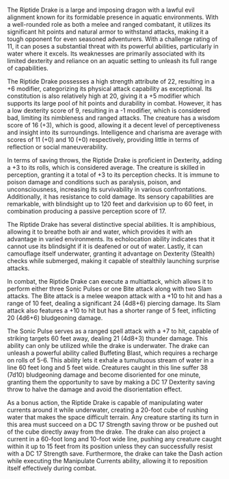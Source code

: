 The Riptide Drake is a large and imposing dragon with a lawful evil alignment known for its formidable presence in aquatic environments. With a well-rounded role as both a melee and ranged combatant, it utilizes its significant hit points and natural armor to withstand attacks, making it a tough opponent for even seasoned adventurers. With a challenge rating of 11, it can poses a substantial threat with its powerful abilities, particularly in water where it excels. Its weaknesses are primarily associated with its limited dexterity and reliance on an aquatic setting to unleash its full range of capabilities. 

The Riptide Drake possesses a high strength attribute of 22, resulting in a +6 modifier, categorizing its physical attack capability as exceptional. Its constitution is also relatively high at 20, giving it a +5 modifier which supports its large pool of hit points and durability in combat. However, it has a low dexterity score of 9, resulting in a -1 modifier, which is considered bad, limiting its nimbleness and ranged attacks. The creature has a wisdom score of 16 (+3), which is good, allowing it a decent level of perceptiveness and insight into its surroundings. Intelligence and charisma are average with scores of 11 (+0) and 10 (+0) respectively, providing little in terms of reflection or social maneuverability.

In terms of saving throws, the Riptide Drake is proficient in Dexterity, adding a +3 to its rolls, which is considered average. The creature is skilled in perception, granting it a total of +3 to its perception checks. It is immune to poison damage and conditions such as paralysis, poison, and unconsciousness, increasing its survivability in various confrontations. Additionally, it has resistance to cold damage. Its sensory capabilities are remarkable, with blindsight up to 120 feet and darkvision up to 60 feet, in combination producing a passive perception score of 17.

The Riptide Drake has several distinctive special abilities. It is amphibious, allowing it to breathe both air and water, which provides it with an advantage in varied environments. Its echolocation ability indicates that it cannot use its blindsight if it is deafened or out of water. Lastly, it can camouflage itself underwater, granting it advantage on Dexterity (Stealth) checks while submerged, making it capable of stealthily launching surprise attacks.

In combat, the Riptide Drake can execute a multiattack, which allows it to perform either three Sonic Pulses or one Bite attack along with two Slam attacks. The Bite attack is a melee weapon attack with a +10 to hit and has a range of 10 feet, dealing a significant 24 (4d8+6) piercing damage. Its Slam attack also features a +10 to hit but has a shorter range of 5 feet, inflicting 20 (4d6+6) bludgeoning damage. 

The Sonic Pulse serves as a ranged spell attack with a +7 to hit, capable of striking targets 60 feet away, dealing 21 (4d8+3) thunder damage. This ability can only be utilized while the drake is underwater. The drake can unleash a powerful ability called Buffeting Blast, which requires a recharge on rolls of 5-6. This ability lets it exhale a tumultuous stream of water in a line 60 feet long and 5 feet wide. Creatures caught in this line suffer 38 (7d10) bludgeoning damage and become disoriented for one minute, granting them the opportunity to save by making a DC 17 Dexterity saving throw to halve the damage and avoid the disorientation effect.

As a bonus action, the Riptide Drake is capable of manipulating water currents around it while underwater, creating a 20-foot cube of rushing water that makes the space difficult terrain. Any creature starting its turn in this area must succeed on a DC 17 Strength saving throw or be pushed out of the cube directly away from the drake. The drake can also project a current in a 60-foot long and 10-foot wide line, pushing any creature caught within it up to 15 feet from its position unless they can successfully resist with a DC 17 Strength save. Furthermore, the drake can take the Dash action while executing the Manipulate Currents ability, allowing it to reposition itself effectively during combat.